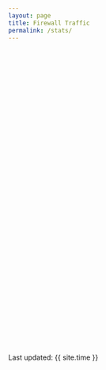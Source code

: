 ```yaml
---
layout: page
title: Firewall Traffic
permalink: /stats/
---
```


<script type="text/javascript"
          src="https://www.google.com/jsapi?autoload={
            'modules':[{
              'name':'visualization',
              'version':'1',
              'packages':['corechart']
            }]
          }"></script>

<script type="text/javascript">
      google.setOnLoadCallback(drawChart);

      function drawChart() {
        var data = google.visualization.arrayToDataTable([
          ['Day', 'Traffic In [GB]', 'Traffic Out [GB]'],
{% for t in site.data.traffic %}
['{{ t.logday }}', {{ t.gb_in }}, {{ t.gb_out }}],  
{% endfor %}
        ]);

        var options = {
          title: 'Daily Traffic',
          curveType: 'function',
          legend: { position: 'bottom' }
        };

        var chart = new google.visualization.LineChart(document.getElementById('curve_chart'));

        chart.draw(data, options);
      }
</script>

<div id="curve_chart" style="width: auto; max-width: 100%; height: 600px;"></div>

Last updated: {{ site.time }}

